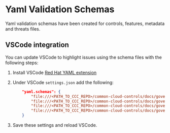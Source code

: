 # Yaml Validation Schemas

Yaml validation schemas have been created for controls, features, metadata and threats files.

## VSCode integration

You can update VSCode to highlight issues using the schema files with the following steps:

1. Install VSCode [Red Hat YAML extension](https://github.com/redhat-developer/vscode-yaml)
2. Under VSCode `settings.json` add the following:

   ```json
       "yaml.schemas": {
           "file:///<PATH_TO_CCC_REPO>/common-cloud-controls/docs/governance/community-guidelines/templates/schemas/controls-schema.json": "controls.yaml",
           "file:///<PATH_TO_CCC_REPO>/common-cloud-controls/docs/governance/community-guidelines/templates/schemas/features-schema.json": "features.yaml",
           "file:///<PATH_TO_CCC_REPO>/common-cloud-controls/docs/governance/community-guidelines/templates/schemas/metadata-schema.json": "metadata.yaml",
           "file:///<PATH_TO_CCC_REPO>/common-cloud-controls/docs/governance/community-guidelines/templates/schemas/threats-schema.json": "threats.yaml"
       }
   ```

3. Save these settings and reload VSCode.